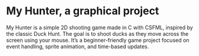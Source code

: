 # My Hunter, a graphical project

My Hunter is a simple 2D shooting game made in C with CSFML, inspired by the classic Duck Hunt. The goal is to shoot ducks as they move across the screen using your mouse. It’s a beginner-friendly game project focused on event handling, sprite animation, and time-based updates.
